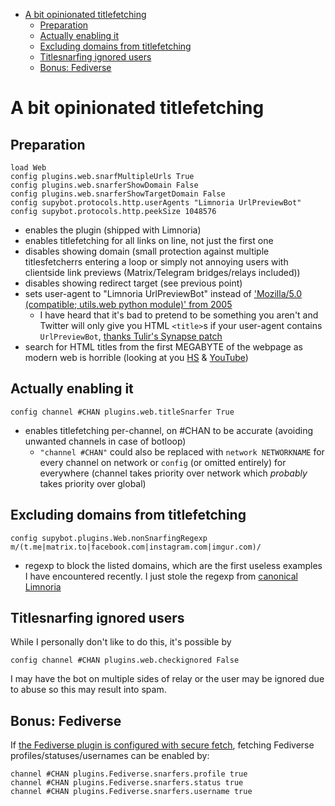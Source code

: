 <!-- @format -->

<!-- START doctoc generated TOC please keep comment here to allow auto update -->
<!-- DON'T EDIT THIS SECTION, INSTEAD RE-RUN doctoc TO UPDATE -->

- [A bit opinionated titlefetching](#a-bit-opinionated-titlefetching)
  - [Preparation](#preparation)
  - [Actually enabling it](#actually-enabling-it)
  - [Excluding domains from titlefetching](#excluding-domains-from-titlefetching)
  - [Titlesnarfing ignored users](#titlesnarfing-ignored-users)
  - [Bonus: Fediverse](#bonus-fediverse)

<!-- END doctoc generated TOC please keep comment here to allow auto update -->

# A bit opinionated titlefetching

## Preparation

```
load Web
config plugins.web.snarfMultipleUrls True
config plugins.web.snarferShowDomain False
config plugins.web.snarferShowTargetDomain False
config supybot.protocols.http.userAgents "Limnoria UrlPreviewBot"
config supybot.protocols.http.peekSize 1048576
```

- enables the plugin (shipped with Limnoria)
- enables titlefetching for all links on line, not just the first one
- disables showing domain (small protection against multiple titlesfetcherrs
  entering a loop or simply not annoying users with clientside link previews
  (Matrix/Telegram bridges/relays included))
- disables showing redirect target (see previous point)
- sets user-agent to "Limnoria UrlPreviewBot" instead of
  ['Mozilla/5.0 (compatible; utils.web python module)' from 2005](https://github.com/ProgVal/Limnoria/blame/2990fcd302afdc6a3b741594017c3959fd5da2fd/src/utils/web.py#L120)
  - I have heard that it's bad to pretend to be something you aren't and
    Twitter will only give you HTML `<title>`s if your user-agent contains
    `UrlPreviewBot`,
    [thanks Tulir's Synapse patch](https://mau.dev/maunium/synapse/-/commit/55d926999cffee893cb4951890a33985beaf70ba)
- search for HTML titles from the first MEGABYTE of the webpage as modern web
  is horrible (looking at you [HS](https://hs.fi) &
  [YouTube](https://youtube.com))

## Actually enabling it

```
config channel #CHAN plugins.web.titleSnarfer True
```

- enables titlefetching per-channel, on #CHAN to be accurate (avoiding
  unwanted channels in case of botloop)
  - `"channel #CHAN"` could also be replaced with `network NETWORKNAME` for
    every channel on network or `config` (or omitted entirely) for everywhere
    (channel takes priority over network which _probably_ takes priority over
    global)

## Excluding domains from titlefetching

```
config supybot.plugins.Web.nonSnarfingRegexp m/(t.me|matrix.to|facebook.com|instagram.com|imgur.com)/
```

- regexp to block the listed domains, which are the first useless examples I
  have encountered recently. I just stole the regexp from
  [canonical Limnoria](https://github.com/ProgVal/Limnoria/wiki/Canonical-%23limnoria-doc)

## Titlesnarfing ignored users

While I personally don't like to do this, it's possible by

```
config channel #CHAN plugins.web.checkignored False
```

I may have the bot on multiple sides of relay or the user may be ignored due
to abuse so this may result into spam.

## Bonus: Fediverse

If
[the Fediverse plugin is configured with secure fetch](https://github.com/progval/Limnoria/tree/master/plugins/Fediverse),
fetching Fediverse profiles/statuses/usernames can be enabled by:

```
channel #CHAN plugins.Fediverse.snarfers.profile true
channel #CHAN plugins.Fediverse.snarfers.status true
channel #CHAN plugins.Fediverse.snarfers.username true
```
